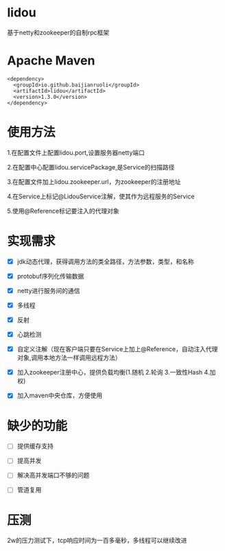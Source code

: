 # lidou
基于netty和zookeeper的自制rpc框架

# Apache Maven

```
<dependency>
  <groupId>io.github.baijianruoli</groupId>
  <artifactId>lidou</artifactId>
  <version>1.3.0</version>
</dependency>
```

# 使用方法

1.在配置文件上配置lidou.port,设置服务器netty端口

2.在配置中心配置lidou.servicePackage,是Service的扫描路径

3.在配置文件加上lidou.zookeeper.url，为zookeeper的注册地址

4.在Service上标记@LidouService注解，使其作为远程服务的Service

5.使用@Reference标记要注入的代理对象

# 实现需求
- [x] jdk动态代理，获得调用方法的类全路径，方法参数，类型，和名称

- [x] protobuf序列化传输数据

- [x] netty进行服务间的通信

- [x] 多线程

- [x] 反射

- [x] 心跳检测

- [x] 自定义注解（现在客户端只要在Service上加上@Reference，自动注入代理对象,调用本地方法一样调用远程方法）

- [x] 加入zookeeper注册中心，提供负载均衡(1.随机 2.轮询 3.一致性Hash 4.加权)

- [x] 加入maven中央仓库，方便使用

# 缺少的功能
- [ ]  提供缓存支持
- [ ]  提高并发
- [ ]  解决高并发端口不够的问题
- [ ]  管道复用


# 压测
2w的压力测试下，tcp响应时间为一百多毫秒，多线程可以继续改进
